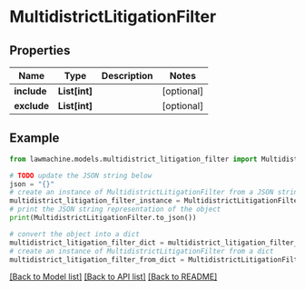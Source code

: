 # MultidistrictLitigationFilter


## Properties

Name | Type | Description | Notes
------------ | ------------- | ------------- | -------------
**include** | **List[int]** |  | [optional] 
**exclude** | **List[int]** |  | [optional] 

## Example

```python
from lawmachine.models.multidistrict_litigation_filter import MultidistrictLitigationFilter

# TODO update the JSON string below
json = "{}"
# create an instance of MultidistrictLitigationFilter from a JSON string
multidistrict_litigation_filter_instance = MultidistrictLitigationFilter.from_json(json)
# print the JSON string representation of the object
print(MultidistrictLitigationFilter.to_json())

# convert the object into a dict
multidistrict_litigation_filter_dict = multidistrict_litigation_filter_instance.to_dict()
# create an instance of MultidistrictLitigationFilter from a dict
multidistrict_litigation_filter_from_dict = MultidistrictLitigationFilter.from_dict(multidistrict_litigation_filter_dict)
```
[[Back to Model list]](../README.md#documentation-for-models) [[Back to API list]](../README.md#documentation-for-api-endpoints) [[Back to README]](../README.md)


